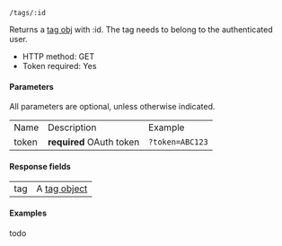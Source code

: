 `/tags/:id`

Returns a [tag obj](tag-object.md) with :id. The tag needs to belong to the authenticated user.

* HTTP method: GET
* Token required: Yes

#### Parameters
All parameters are optional, unless otherwise indicated.
<table>
  <tr>
    <td>Name</td>
    <td>Description</td>
    <td>Example</td>
  </tr>
  <tr>
    <td>token</td>
    <td><strong>required</strong> OAuth token</td>
    <td><code>?token=ABC123</td>
  </tr>
</table>

#### Response fields
<table>
  <tr>
    <td>tag</td>
    <td>A <a href="tag-object.md">tag object</a></td>
  </tr>
</table>

#### Examples
todo